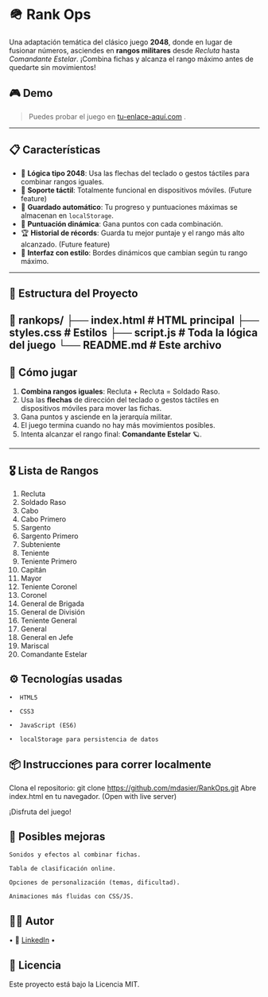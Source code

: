 # 🪖 Rank Ops

Una adaptación temática del clásico juego **2048**, donde en lugar de fusionar números, asciendes en **rangos militares** desde *Recluta* hasta *Comandante Estelar*. ¡Combina fichas y alcanza el rango máximo antes de quedarte sin movimientos!

## 🎮 Demo
> Puedes probar el juego en [tu-enlace-aquí.com](https://tu-enlace-aquí.com) .

---

## 📋 Características

- 🧠 **Lógica tipo 2048**: Usa las flechas del teclado o gestos táctiles para combinar rangos iguales.
- 📱 **Soporte táctil**: Totalmente funcional en dispositivos móviles. (Future feature)
- 💾 **Guardado automático**: Tu progreso y puntuaciones máximas se almacenan en `localStorage`.
- 🔢 **Puntuación dinámica**: Gana puntos con cada combinación.
- 🏆 **Historial de récords**: Guarda tu mejor puntaje y el rango más alto alcanzado. (Future feature)
- 🎨 **Interfaz con estilo**: Bordes dinámicos que cambian según tu rango máximo.

---

## 🧱 Estructura del Proyecto

📁 rankops/
├── index.html # HTML principal
├── styles.css # Estilos 
├── script.js # Toda la lógica del juego
└── README.md # Este archivo
---

## 🚀 Cómo jugar

1. **Combina rangos iguales**: Recluta + Recluta = Soldado Raso.
2. Usa las **flechas** de dirección del teclado o gestos táctiles en dispositivos móviles para mover las fichas.
3. Gana puntos y asciende en la jerarquía militar.
4. El juego termina cuando no hay más movimientos posibles.
5. Intenta alcanzar el rango final: **Comandante Estelar** 🪐.

---

## 🎖 Lista de Rangos

1. Recluta
2. Soldado Raso
3. Cabo
4. Cabo Primero
5. Sargento
6. Sargento Primero
7. Subteniente
8. Teniente
9. Teniente Primero
10. Capitán
11. Mayor
12. Teniente Coronel
13. Coronel
14. General de Brigada
15. General de División
16. Teniente General
17. General
18. General en Jefe
19. Mariscal
20. Comandante Estelar


## ⚙️ Tecnologías usadas

    •  HTML5

    •  CSS3

    •  JavaScript (ES6)

    •  localStorage para persistencia de datos


## 📦 Instrucciones para correr localmente

Clona el repositorio:
git clone https://github.com/mdasier/RankOps.git
Abre index.html en tu navegador. (Open with live server)

¡Disfruta del juego!


## 📌 Posibles mejoras

    Sonidos y efectos al combinar fichas.

    Tabla de clasificación online.

    Opciones de personalización (temas, dificultad).

    Animaciones más fluidas con CSS/JS.

## 👨‍💻 Autor

 • 💼 [LinkedIn](https://www.linkedin.com/in/asiermd/) • 


## 📄 Licencia

Este proyecto está bajo la Licencia MIT.